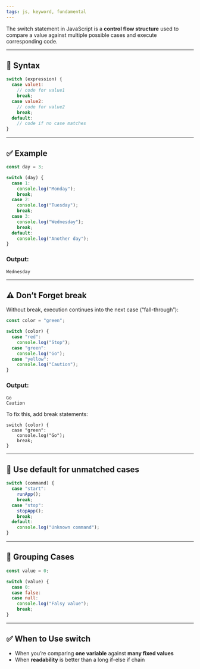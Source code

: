 ```yaml
---
tags: js, keyword, fundamental
---
```


The switch statement in JavaScript is a **control flow structure** used to compare a value against multiple possible cases and execute corresponding code.

---

## **🧱 Syntax**

```js
switch (expression) {
  case value1:
    // code for value1
    break;
  case value2:
    // code for value2
    break;
  default:
    // code if no case matches
}
```

---

## **✅ Example**

```js
const day = 3;

switch (day) {
  case 1:
    console.log("Monday");
    break;
  case 2:
    console.log("Tuesday");
    break;
  case 3:
    console.log("Wednesday");
    break;
  default:
    console.log("Another day");
}
```

### **Output:**

```
Wednesday
```

---

## **⚠️ Don’t Forget break**

Without break, execution continues into the next case (“fall-through”):

```js
const color = "green";

switch (color) {
  case "red":
    console.log("Stop");
  case "green":
    console.log("Go");
  case "yellow":
    console.log("Caution");
}
```

### **Output:**

```
Go
Caution
```

To fix this, add break statements:

```
switch (color) {
  case "green":
    console.log("Go");
    break;
}
```

---

## **🧠 Use default for unmatched cases**

```js
switch (command) {
  case "start":
    runApp();
    break;
  case "stop":
    stopApp();
    break;
  default:
    console.log("Unknown command");
}
```

---

## **🔁 Grouping Cases**

```js
const value = 0;

switch (value) {
  case 0:
  case false:
  case null:
    console.log("Falsy value");
    break;
}
```

---

## **✅ When to Use switch**

- When you’re comparing **one variable** against **many fixed values**
- When **readability** is better than a long if-else if chain